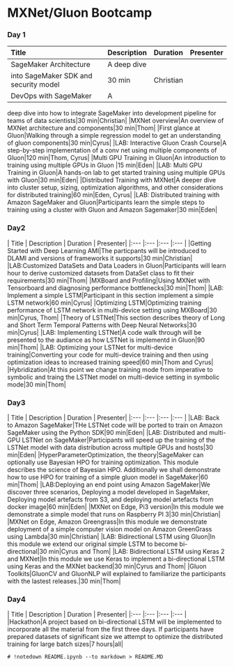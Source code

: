 # MXNet/Gluon Bootcamp
### Day 1
| Title | Description | Duration | Presenter|
|:---    |:---   |:---         |:---      |
|SageMaker Architecture|A deep dive
into SageMaker SDK and security model|30 min|Christian|
|DevOps with SageMaker|A
deep dive into how to integrate SageMaker into development pipeline for teams of
data scientists|30 min|Christian|
|MXNet overview|An overview of MXNet
architecture and components|30 min|Thom|
|First glance at Gluon|Walking through
a simple regression model to get an understanding of gluon components|30
min|Cyrus|
|LAB: Interactive Gluon Crash Course|A step-by-step implementation of
a conv net using multiple components of Gluon|120 min|Thom, Cyrus|
|Multi GPU
Training in Gluon|An introduction to training using multiple GPUs in Gluon |15
min|Eden|
|LAB: Multi GPU Training in Gluon|A hands-on lab to get started
training using multiple GPUs with Gluon|30 min|Eden|
|Distributed Training with
MXNet|A deeper dive into cluster setup, sizing, optimization algorithms, and
other considerations for distributed training|60 min|Eden, Cyrus|
|LAB:
Distributed training with Amazon SageMaker and Gluon|Participants learn the
simple steps to training using a cluster with Gluon and Amazon Sagemaker|30
min|Eden|

### Day2
| Title | Description | Duration | Presenter| 
|:---
|:---   |:---         |:---      |
|Getting Started with Deep Learning AMI|The
particpants will be introduced to DLAMI and versions of frameworks it
supports|30 min|Christian|
|LAB:Customized DataSets and Data Loaders in
Gluon|Participants will learn hour to derive customized datasets from DataSet
class to fit their requirements|30 min|Thom|
|MXBoard and Profiling|Using MXNet
with Tensorboard and diagnosing performance bottlenecks|30 min|Thom|
|LAB:
Implement a simple LSTM|Participant in this section implement a simple LSTM
network|60 min|Cyrus|
|Optimizing LSTM|Optimizing training performance of LSTM
network in multi-device setting using MXBoard|30 min|Cyrus, Thom|
|Theory of
LSTNet|This section describes theory of Long and Short Term Temporal Patterns
with Deep Neural Networks|30 min|Cyrus|
|LAB: Implementing LSTNet|A code walk
through will be presented to the audiance as how LSTNet is implementd in
Gluon|90 min|Thom|
|LAB: Optimizing your LSTNet for multi-device
training|Converting your code for multi-device training and then using
optimization ideas to increased training speed|60 min|Thom and Cyrus|
|Hybridization|At this point we change training mode from imperative to symbolic
and traing the LSTNet model on multi-device setting in symbolic mode|30
min|Thom|

### Day3
| Title | Description | Duration | Presenter| 
|:---
|:---   |:---         |:---      |
|LAB: Back to Amazon SageMaker|THe LSTNet
code will be ported to train on Amazon SageMaker using the Python SDK|90
min|Eden|
|LAB: Distributed and multi-GPU LSTNet on SageMaker|Participants will
speed up the training of the LSTNet model with data distribution across multiple
GPUs and hosts|30 min|Eden|
|HyperParameterOptimization, the theory|SageMaker
can optionally use Bayesian HPO for training optimization. This module describes
the science of Bayesian HPO. Additionally we shall demonstrate how to use HPO
for training of a simple gluon model in SageMaker|60 min|Thom|
|LAB:Deploying an
end point using Amazon SageMaker|We discover three scenarios, Deploying a model
developed in SageMaker, Deploying model artefacts from S3, and deploying model
artefacts from docker image|60 min|Eden|
|MXNet on Edge, Pi3 version|In this
module we demonstrate a simple model that runs on Raspberry PI 3|30
min|Christian|
|MXNet on Edge, Amazon Greengrass|In this module we demonstrate
deployment of a simple computer vision model on Amazon GreenGrass using
Lambda|30 min|Christian|
|LAB: Bidirectional LSTM using Gluon|In this module we
extend our original simple LSTM to become bi-directional|30 min|Cyrus and Thom|
|LAB: Bidirectional LSTM using Keras 2 and MXNet|In this module we use Keras to
implement a bi-directional LSTM using Keras and the MXNet backend|30 min|Cyrus
and Thom|
|Gluon Toolkits|GluonCV and GluonNLP will explained to familiarize the
participants with the lastest releases.|30 min|Thom|

### Day4
| Title |
Description | Duration | Presenter| 
|:---    |:---   |:---         |:---      |
|Hackathon|A project based on bi-directional LSTM will be implemented to
incorporate all the material from the first three days. If participants have
prepared datasets of significant size we attempt to optimize the distributed
training for large batch sizes|7 hours|all|

```{.python .input  n=6}
# !notedown README.ipynb --to markdown > README.MD
```
